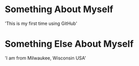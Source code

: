 # Something About Myself

'This is my first time using GitHub'

# Something Else About Myself

'I am from Milwaukee, Wisconsin USA'
